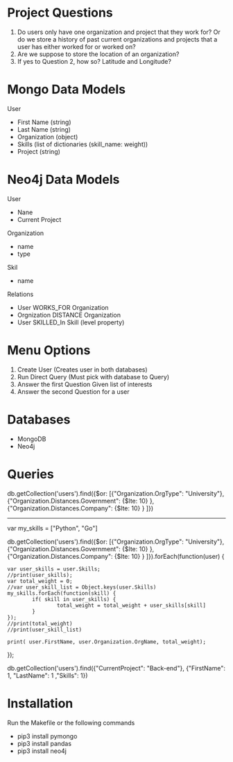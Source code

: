 
# Project Questions
1) Do users only have one organization and project that they work for? Or do we store a history of past current organizations and projects that a user has either worked for or worked on?
2) Are we suppose to store the location of an organization?
3) If yes to Question 2, how so? Latitude and Longitude?


# Mongo Data Models

User
- First Name (string)
- Last Name (string)
- Organization (object)
- Skills (list of dictionaries (skill_name: weight))
- Project (string)

# Neo4j Data Models

User
- Nane
- Current Project

Organization
- name
- type


Skil
- name

Relations
- User WORKS_FOR Organization
- Orgnization DISTANCE Organization
- User SKILLED_In Skill (level property)


# Menu Options
 1) Create User (Creates user in both databases)
 2) Run Direct Query (Must pick with database to Query)
 3) Answer the first Question Given list of interests
 4) Answer the second Question for a user

# Databases
- MongoDB
- Neo4j



# Queries

db.getCollection('users').find({$or: [{"Organization.OrgType": "University"}, {"Organization.Distances.Government": {$lte: 10}  }, {"Organization.Distances.Company": {$lte: 10}  } ]})

----------

var my_skills = ["Python", "Go"]

db.getCollection('users').find({$or: [{"Organization.OrgType": "University"}, {"Organization.Distances.Government": {$lte: 10}  }, {"Organization.Distances.Company": {$lte: 10}  } ]}).forEach(function(user) {
    
    var user_skills = user.Skills;
    //print(user_skills);
    var total_weight = 0;
    //var user_skill_list = Object.keys(user.Skills)
    my_skills.forEach(function(skill) {
            if( skill in user_skills) {
                    total_weight = total_weight + user_skills[skill]
            }
    });
    //print(total_weight)
    //print(user_skill_list)
    
    print( user.FirstName, user.Organization.OrgName, total_weight);
    
});



db.getCollection('users').find({"CurrentProject": "Back-end"}, {"FirstName": 1, "LastName": 1 ,"Skills": 1})


# Installation

Run the Makefile or the following commands
- pip3 install pymongo
- pip3 install pandas
- pip3 install neo4j